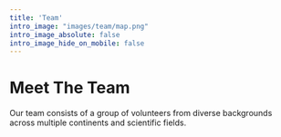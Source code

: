 ```yaml
---
title: 'Team'
intro_image: "images/team/map.png"
intro_image_absolute: false
intro_image_hide_on_mobile: false
---
```


# Meet The Team
Our team consists of a group of volunteers from diverse backgrounds across multiple continents and scientific fields. 
